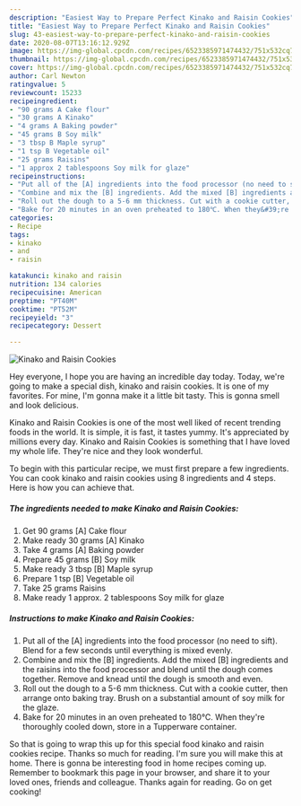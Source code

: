 ```yaml
---
description: "Easiest Way to Prepare Perfect Kinako and Raisin Cookies"
title: "Easiest Way to Prepare Perfect Kinako and Raisin Cookies"
slug: 43-easiest-way-to-prepare-perfect-kinako-and-raisin-cookies
date: 2020-08-07T13:16:12.929Z
image: https://img-global.cpcdn.com/recipes/6523385971474432/751x532cq70/kinako-and-raisin-cookies-recipe-main-photo.jpg
thumbnail: https://img-global.cpcdn.com/recipes/6523385971474432/751x532cq70/kinako-and-raisin-cookies-recipe-main-photo.jpg
cover: https://img-global.cpcdn.com/recipes/6523385971474432/751x532cq70/kinako-and-raisin-cookies-recipe-main-photo.jpg
author: Carl Newton
ratingvalue: 5
reviewcount: 15233
recipeingredient:
- "90 grams A Cake flour"
- "30 grams A Kinako"
- "4 grams A Baking powder"
- "45 grams B Soy milk"
- "3 tbsp B Maple syrup"
- "1 tsp B Vegetable oil"
- "25 grams Raisins"
- "1 approx 2 tablespoons Soy milk for glaze"
recipeinstructions:
- "Put all of the [A] ingredients into the food processor (no need to sift). Blend for a few seconds until everything is mixed evenly."
- "Combine and mix the [B] ingredients. Add the mixed [B] ingredients and the raisins into the food processor and blend until the dough comes together. Remove and knead until the dough is smooth and even."
- "Roll out the dough to a 5-6 mm thickness. Cut with a cookie cutter, then arrange onto baking tray. Brush on a substantial amount of soy milk for the glaze."
- "Bake for 20 minutes in an oven preheated to 180℃. When they&#39;re thoroughly cooled down, store in a Tupperware container."
categories:
- Recipe
tags:
- kinako
- and
- raisin

katakunci: kinako and raisin 
nutrition: 134 calories
recipecuisine: American
preptime: "PT40M"
cooktime: "PT52M"
recipeyield: "3"
recipecategory: Dessert

---
```



![Kinako and Raisin Cookies](https://img-global.cpcdn.com/recipes/6523385971474432/751x532cq70/kinako-and-raisin-cookies-recipe-main-photo.jpg)

Hey everyone, I hope you are having an incredible day today. Today, we're going to make a special dish, kinako and raisin cookies. It is one of my favorites. For mine, I'm gonna make it a little bit tasty. This is gonna smell and look delicious.



Kinako and Raisin Cookies is one of the most well liked of recent trending foods in the world. It is simple, it is fast, it tastes yummy. It's appreciated by millions every day. Kinako and Raisin Cookies is something that I have loved my whole life. They're nice and they look wonderful.


To begin with this particular recipe, we must first prepare a few ingredients. You can cook kinako and raisin cookies using 8 ingredients and 4 steps. Here is how you can achieve that.

<!--inarticleads1-->

##### The ingredients needed to make Kinako and Raisin Cookies:

1. Get 90 grams [A] Cake flour
1. Make ready 30 grams [A] Kinako
1. Take 4 grams [A] Baking powder
1. Prepare 45 grams [B] Soy milk
1. Make ready 3 tbsp [B] Maple syrup
1. Prepare 1 tsp [B] Vegetable oil
1. Take 25 grams Raisins
1. Make ready 1 approx. 2 tablespoons Soy milk for glaze




<!--inarticleads2-->

##### Instructions to make Kinako and Raisin Cookies:

1. Put all of the [A] ingredients into the food processor (no need to sift). Blend for a few seconds until everything is mixed evenly.
1. Combine and mix the [B] ingredients. Add the mixed [B] ingredients and the raisins into the food processor and blend until the dough comes together. Remove and knead until the dough is smooth and even.
1. Roll out the dough to a 5-6 mm thickness. Cut with a cookie cutter, then arrange onto baking tray. Brush on a substantial amount of soy milk for the glaze.
1. Bake for 20 minutes in an oven preheated to 180℃. When they&#39;re thoroughly cooled down, store in a Tupperware container.




So that is going to wrap this up for this special food kinako and raisin cookies recipe. Thanks so much for reading. I'm sure you will make this at home. There is gonna be interesting food in home recipes coming up. Remember to bookmark this page in your browser, and share it to your loved ones, friends and colleague. Thanks again for reading. Go on get cooking!
